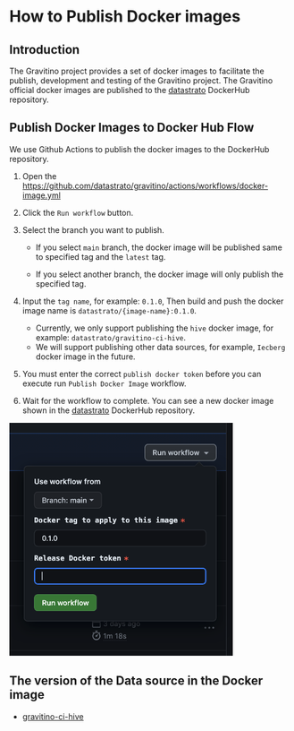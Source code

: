 <!--
  Copyright 2023 Datastrato.
  This software is licensed under the Apache License version 2.
-->
# How to Publish Docker images

## Introduction
The Gravitino project provides a set of docker images to facilitate the publish, development and testing of the Gravitino project.
The Gravitino official docker images are published to the [datastrato](https://hub.docker.com/u/datastrato) DockerHub repository.

## Publish Docker Images to Docker Hub Flow

We use Github Actions to publish the docker images to the DockerHub repository.
1. Open the https://github.com/datastrato/gravitino/actions/workflows/docker-image.yml
2. Click the `Run workflow` button.
3. Select the branch you want to publish.

   + If you select `main` branch, the docker image will be published same to specified tag and the `latest` tag.

   + If you select another branch, the docker image will only publish the specified tag.

4. Input the `tag name`, for example: `0.1.0`, Then build and push the docker image name is `datastrato/{image-name}:0.1.0`.

   + Currently, we only support publishing the `hive` docker image, for example: `datastrato/gravitino-ci-hive`.
   + We will support publishing other data sources, for example, `Iecberg` docker image in the future.

5. You must enter the correct `publish docker token` before you can execute run `Publish Docker Image` workflow.
6. Wait for the workflow to complete. You can see a new docker image shown in the [datastrato](https://hub.docker.com/u/datastrato) DockerHub repository.

[<img src="assets/publish-docker-image.png" width="400"/>](assets/publish-docker-image.png)

## The version of the Data source in the Docker image
- [gravitino-ci-hive](../dev/docker/hive/README.md)